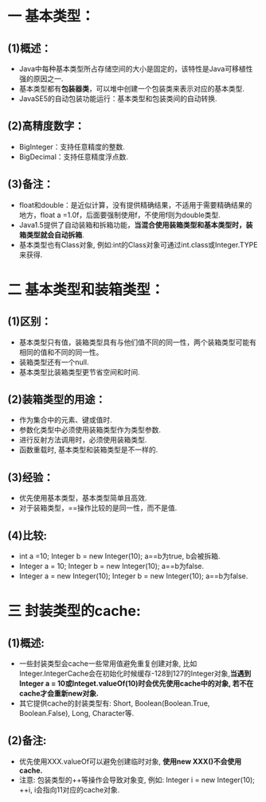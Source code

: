 # 一 基本类型：
## (1)概述：
- Java中每种基本类型所占存储空间的大小是固定的，该特性是Java可移植性强的原因之一.
- 基本类型都有**包装器类**，可以堆中创建一个包装类来表示对应的基本类型.
- JavaSE5的自动包装功能运行：基本类型和包装类间的自动转换.

## (2)高精度数字：
- BigInteger：支持任意精度的整数.
- BigDecimal：支持任意精度浮点数.

## (3)备注：
- float和double：是近似计算，没有提供精确结果，不适用于需要精确结果的地方，float a =1.0f，后面要强制使用f，不使用f则为double类型.
- Java1.5提供了自动装箱和拆箱功能，**当混合使用装箱类型和基本类型时，装箱类型就会自动拆箱**.
- 基本类型也有Class对象, 例如:int的Class对象可通过int.class或Integer.TYPE来获得.

# 二 基本类型和装箱类型：
## (1)区别：
- 基本类型只有值，装箱类型具有与他们值不同的同一性，两个装箱类型可能有相同的值和不同的同一性。
- 装箱类型还有一个null.
- 基本类型比装箱类型更节省空间和时间.

## (2)装箱类型的用途：
- 作为集合中的元素、键或值时.
- 参数化类型中必须使用装箱类型作为类型参数.
- 进行反射方法调用时，必须使用装箱类型.
- 函数重载时, 基本类型和装箱类型是不一样的.

## (3)经验：
- 优先使用基本类型，基本类型简单且高效.
- 对于装箱类型，==操作比较的是同一性，而不是值.

## (4)比较:
- int a =10; Integer b = new Integer(10); a==b为true, b会被拆箱.
- Integer a = 10; Integer b = new Integer(10); a==b为false.
- Integer a = new Integer(10); Integer b = new Integer(10); a==b为false.

# 三 封装类型的cache: 
## (1)概述:
- 一些封装类型会cache一些常用值避免重复创建对象, 比如Integer.IntegerCache会在初始化时候缓存-128到127的Integer对象,**当遇到Integer a = 10或Integet.valueOf(10)时会优先使用cache中的对象, 若不在cache才会重新new对象.**
- 其它提供cache的封装类型有: Short, Boolean(Boolean.True, Boolean.False), Long, Character等.

## (2)备注:
- 优先使用XXX.valueOf可以避免创建临时对象, **使用new XXX()不会使用cache.**
- 注意: 包装类型的++等操作会导致对象变, 例如: Integer i = new Integer(10); ++i, i会指向11对应的cache对象.
